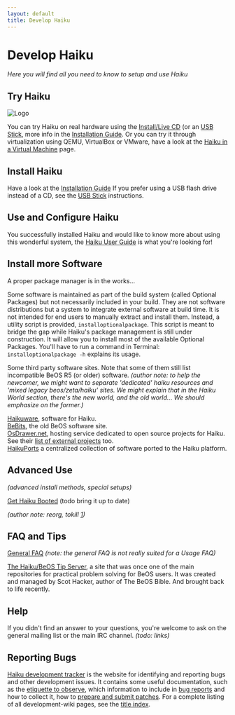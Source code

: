 ```yaml
---
layout: default
title: Develop Haiku
---
```

# Develop Haiku #

*Here you will find all you need to know to setup and use Haiku*

## Try Haiku ##

![Logo](/images/blueleaf.png)

You can try Haiku on real hardware using the [Install/Live CD][] (or an [USB Stick][], more info in the [Installation Guide][].
Or you can try it through virtualization using QEMU, VirtualBox or VMware, have a look at the [Haiku in a Virtual Machine][] page.

[Install/Live CD]: http://www.haiku-os.org/get-haiku
[Installation Guide]: http://www.haiku-os.org/get-haiku/installation-guide
[Haiku in a Virtual Machine]: http://www.haiku-os.org/node/3080
[USB Stick]: http://www.haiku-os.org/guides/making_haiku_usb_stick

## Install Haiku ##

Have a look at the [Installation Guide][]
If you prefer using a USB flash drive instead of a CD, see the [USB Stick][] instructions.

## Use and Configure Haiku ##

You successfully installed Haiku and would like to know more about using this wonderful system, the [Haiku User Guide][] is what you're looking for!

[Haiku User Guide]: http://www.haiku-os.org/docs/userguide/en/contents.html

## Install more Software ##

A proper package manager is in the works...

Some software is maintained as part of the build system (called Optional Packages) but not necessarily included in your build. They are not software distributions but a system to integrate external software at build time. It is not intended for end users to manually extract and install them. Instead, a utility script is provided, `installoptionalpackage`. This script is meant to bridge the gap while Haiku's package management is still under construction. It will allow you to install most of the available Optional Packages.
You'll have to run a command in Terminal: `installoptionalpackage -h` explains its usage.

Some third party software sites. Note that some of them still list incompatible BeOS R5 (or older) software. *(author note: to help the newcomer, we might want to separate 'dedicated' haiku resources and 'mixed legacy beos/zeta/haiku' sites. We might explain that in the Haiku World section, there's the new world, and the old world... We should emphasize on the former.)*

[Haikuware][], software for Haiku.  
[BeBits][], the old BeOS software site.  
[OsDrawer.net][], hosting service dedicated to open source projects for Haiku. See their [list of external projects][] too.  
[HaikuPorts][] a centralized collection of software ported to the Haiku platform.

[Haikuware]: http://www.haikuware.com/
[BeBits]: http://www.bebits.com/
[OsDrawer.net]: http://dev.osdrawer.net/
[list of external projects]: http://dev.osdrawer.net/projects/osdrawer/wiki/External_Projects
[HaikuPorts]: http://ports.haiku-files.org/

## Advanced Use ##
*(advanced install methods, special setups)*

[Get Haiku Booted][] (todo bring it up to date)

*(author note: reorg, tokill <a href="/guides/installing/prep-partitions/ubcd-ranish">1</a>)*

[Get Haiku Booted]: http://www.haiku-os.org/documents/user/how_to_get_haiku_booted

## FAQ and Tips ##

[General FAQ][] *(note: the general FAQ is not really suited for a Usage FAQ)*

[The Haiku/BeOS Tip Server][], a site that was once one of the main repositories for practical problem solving for BeOS users. It was created and managed by Scot Hacker, author of The BeOS Bible. And brought back to life recently.

[General FAQ]: http://www.haiku-os.org/about/faq
[The Haiku/BeOS Tip Server]: http://betips.net/

## Help ##

If you didn't find an answer to your questions, you're welcome to ask on the general mailing list or the main IRC channel. *(todo: links)*

## Reporting Bugs ##

[Haiku development tracker][] is the website for identifying and reporting bugs and other development issues. It contains some useful documentation, such as the [etiquette to observe][], which information to include in [bug reports][] and how to collect it, how to [prepare and submit patches][]. For a complete listing of all development-wiki pages, see the [title index][].

[Haiku development tracker]: http://dev.haiku-os.org
[etiquette to observe]: http://dev.haiku-os.org/wiki/BugTrackerEtiquette
[bug reports]: http://dev.haiku-os.org/wiki/ReportingBugs
[prepare and submit patches]: http://dev.haiku-os.org/wiki/SubmittingPatches
[title index]: http://dev.haiku-os.org/wiki/TitleIndex



